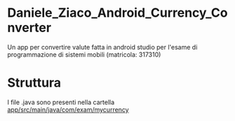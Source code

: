 # Daniele_Ziaco_Android_Currency_Converter
Un app per convertire valute fatta in android studio per l'esame di programmazione di sistemi mobili (matricola: 317310)

# Struttura

I file .java sono presenti nella cartella [app/src/main/java/com/exam/mycurrency](app/src/main/java/com/exam/mycurrency)
